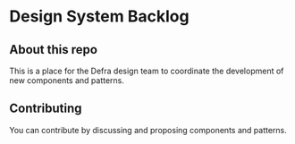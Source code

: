 # Design System Backlog

## About this repo

This is a place for the Defra design team to coordinate the development of new components and patterns.

## Contributing

You can contribute by discussing and proposing components and patterns.
